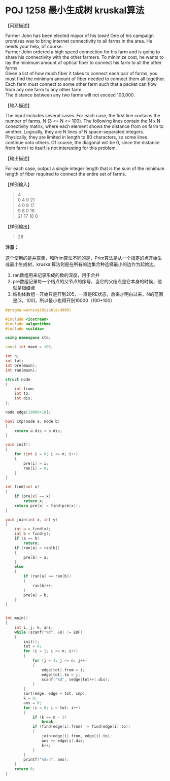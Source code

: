 # POJ 1258 最小生成树 kruskal算法 

【问题描述】<br>

Farmer John has been elected mayor of his town! One of his campaign promises was to bring internet connectivity to all farms in the area. He needs your help, of course. <br>
Farmer John ordered a high speed connection for his farm and is going to share his connectivity with the other farmers. To minimize cost, he wants to lay the minimum amount of optical fiber to connect his farm to all the other farms.<br>
Given a list of how much fiber it takes to connect each pair of farms, you must find the minimum amount of fiber needed to connect them all together. Each farm must connect to some other farm such that a packet can flow from any one farm to any other farm. <br>
The distance between any two farms will not exceed 100,000. <br>

【输入描述】<br>

The input includes several cases. For each case, the first line contains the number of farms, N (3 <= N <= 100). The following lines contain the N x N conectivity matrix, where each element shows the distance from on farm to another. Logically, they are N lines of N space-separated integers. Physically, they are limited in length to 80 characters, so some lines continue onto others. Of course, the diagonal will be 0, since the distance from farm i to itself is not interesting for this problem.<br>

【输出描述】<br>

For each case, output a single integer length that is the sum of the minimum length of fiber required to connect the entire set of farms.<br>

【样例输入】<br>
> 4<br>
> 0 4 9 21<br>
> 4 0 8 17<br>
> 9 8 0 16<br>
> 21 17 16 0<br>

【样例输出】<br>
> 28

**注意：**<br>

这个使用的是并查集，和Prim算法不同的是，Prim算法是从一个指定的点开始生成最小生成树，kruskal算法则是在所有的边集合种选择最小的边作为起始边。

1. ran数组用来记录形成的数的深度，用于合并
2. pre数组记录每一个结点的父节点的序号，当它的父结点是它本身的时候，他就是根结点
3. 结构体数组一开始只是开到205，一直是RE状态，后来才明白过来，N的范围是\[3，100\]，所以最小也得开到10000（100*100）



```cpp
#pragma warning(disable:4996)

#include <iostream>
#include <algorithm>
#include <cstdio>

using namespace std;

const int maxn = 105;

int n;
int tot;
int pre[maxn];
int ran[maxn];

struct node
{
	int from;
	int to;
	int dis;
};

node edge[10000+10];

bool cmp(node a, node b)
{
	return a.dis < b.dis;
}

void init()
{
	for (int i = 0; i <= n; i++)
	{
		pre[i] = i;
		ran[i] = 0;
	}
}

int find(int x)
{
	if (pre[x] == x)
		return x;
	return pre[x] = find(pre[x]);
}

void join(int x, int y)
{
	int a = find(x);
	int b = find(y);
	if (a == b)
		return;
	if (ran[a] > ran[b])
	{
		pre[b] = a;
	}
	else
	{
		if (ran[a] == ran[b])
		{
			ran[b]++;
		}
		pre[a] = b;
	}
}


int main()
{
	int i, j, k, ans;
	while (scanf("%d", &n) != EOF)
	{
		init();
		tot = 0;
		for (i = 1; i <= n; i++)
		{
			for (j = 1; j <= n; j++)
			{
				edge[tot].from = i;
				edge[tot].to = j;
				scanf("%d", &edge[tot++].dis);
			}
		}
		sort(edge, edge + tot, cmp);
		k = 0;
		ans = 0;
		for (i = 0; i < tot; i++)
		{
			if (k == n - 1)
				break;
			if (find(edge[i].from) != find(edge[i].to))
			{
				join(edge[i].from, edge[i].to);
				ans += edge[i].dis;
				k++;
			}
		}
		printf("%d\n", ans);
	}
	return 0;
}
```